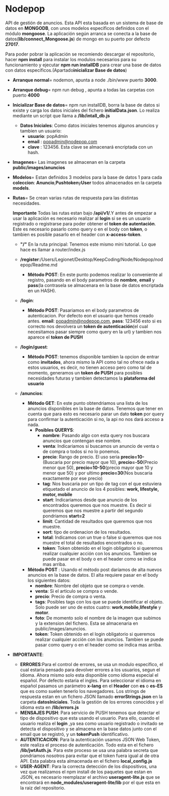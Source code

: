 <h1>Nodepop</h1>

API de gestión de anuncios. Esta API esta basada en un sistema de base de datos en **MONGODB**, con unos modelos especificos
definidos con el módulo **mongoose**. La aplicación según arranca se conecta a la base de datos(**lib/connect_Mongoose.js**) de mongo en su puerto
por defecto **27017**.

Para poder pobrar la aplicación se recomiendo descargar el repositorio, hacer **npm install** para instalar los modulos necesarios para
su funcionamiento y ejecutar **npm run installDB** para crear una base de datos con datos específicos.(Apartado**inicializar Base de datos**)

* **Arranque normal**= nodemon, apunta a node
./bin/www puerto **3000**.

* **Arranque debug**= npm run debug , apunta a
todas las carpetas con puerto **4000**

* **Inicializar Base de datos**= npm run installDB, borra la
base de datos si existe y carga los datos iniciales del fichero
**initialData.json**. Lo realiza mediante un script que llama a **/lib/intall_db.js**

    * **Datos Iniciales**: Como datos iniciales tenemos algunos anuncios
    y tambien un usuario:
        * **usuario**: popAdmin
        * **email** : popadmin@nodepop.com
        * **clave** : 123456. Esta clave se almacenará encriptada con un hash.

* **Imagenes**= Las imagenes se almacenan en la carpeta **public/images/anuncios**

* **Modelos**= Estan definidos 3 modelos para la base de datos 1 para cada **coleccion**: **Anuncio**,**Pushtoken**y**User** todos almacenados en la carpeta **models**.

* **Rutas**= Se crean varias rutas de respuesta para las distintas necesidades.

    **Importante** Todas las rutas estan bajo **/api/v1/**.Y antes de empezar a usar la aplicación es necesario realizar al **login** si se es un usuario
    registrado o registrarse para poder obtener el **token de autentación**. Este es necesario pasarlo como query o en el body con **token**, o
    tambien es posible pasarlo en el header con **x-access-token**.
    
    * **"/"** En la ruta principal: Tenemos este mismo mini tutorial. Lo que hace es llamar a router/index.js

    *  **/register**:/Users/Legionet/Desktop/KeepCoding/Node/Nodepop/nodepop/Readme.md
        * **Método POST**: En este punto podemos realizar lo conveniente al registro, pasando en el body parametros
     de **nombre**, **email** y **pass**(la contrasela se almacenara en la base de datos encriptada en un HASH).

    * **/login**:
        * **Método POST**: Pasariamos en el body parametros de autenticacion. Por defecto eon el usuario que hemos
        creado antes. **email**: popadmin@nodepop.com, **pass**: 123456 esto si es correcto nos devolvera un **token
        de autenticación**(el cual necesitamos pasar siempre como query en la url) y tambien nos aparece el **token de PUSH**

    * **/login/guest**:
        * **Método POST**: tenemos disponible tambien la opcion de entrar como **invitados**, ahora mismo la API
    como tal no ofrece nada a estos usuarios, es decir, no tienen acceso pero como tal de momento, generamos
    un **token de PUSH** para posibles necesidades futuras y tambien detectamos la **plataforma del usuario**

    * **/anuncios**:
        * **Método GET**: En este punto obtendriamos una lista de los anuncios disponibles en la base de datos. Tenemos que tener
        en cuenta que para esto es necesario parar un dato **token** por query para confirmar la autenticación si no, la api
        no nos dará acceso a nada.
            * **Posibles QUERYS**:
                * **nombre**: Pasando algo con esta query nos buscara anuncios que contengan ese nombre.
                * **venta**: Indicariamos si buscamos un anuncio de venta o de compra o todos si no lo ponemos.
                * **precio**: Rango de precio. El uso seria **precio=10-** (Buscaria por precio mayor que 10),
                  **precio=-50**(Precio menor que 50), **precio=10-50**(precio mayor que 10 y menor que 50) y
                  por ultimo **precio=30**(Nos buscaria exactamente por ese precio)
                * **tag**: Nos buscaria por un tipo de tag con el que estuviera etiquetado el anuncio de los 4 posibles:
                    **work, lifestyle, motor, mobile**
                * **start**: Indicariamos desde que anuncio de los encontrados queremos que nos muestre. Es decir si queremos que nos muestre
                a partir del segundo pondriamos **start=2**
                * **limit**: Cantidad de resultados que queremos que nos muestre.
                * **sort**: tipo de ordenacion de los resultados.
                * **total**: Indicamos con un true o false si queremos que nos muestre el total de resultados encontrados o no.
                * **token**: Token obtenido en el login obligatorio si queremos realizar cualquier acción con los anuncios. Tambien se puede pasar en el body o en el header como se indica mas arriba.
        * **Método POST** : Usando el método post daríamos de alta nuevos anuncios en la base de datos. El alta requiere pasar en el body los siguientes datos:
            * **nombre**: Nombre del objeto que se compra o vende.
            * **venta**: Si el articulo se compra o vende.
            * **precio**: Precio de compra o venta.
            * **tags**: Posibles tags con los que se puede identificar el objeto. Solo puede ser uno de estos cuatro: **work**,**mobile**,**lifestyle** y **motor**.
            * **foto**: De momento solo el nombre de la imagen que subimos y la extension del fichero. Esta se almacenaria en public/images/anuncios.
            * **token**: Token obtenido en el login obligatorio si queremos realizar cualquier acción con los anuncios. Tambien se puede pasar como query o en el header como se indica mas arriba.

* **IMPORTANTE**:
    * **ERRORES**:Para el control de errores, se usa un modulo específico, el cual estaria pensado para devolver errores a los usuarios, segun el idioma.
                Ahora mismo solo esta disponible como idioma especial el español. Por defecto estaria el ingles. Para seleccionar el idioma en español pasamos
                un parámetro **x-lang** en el **Header** con **es** o **es-ES** que es como suelen tenerlo los navegadores.
                Los strings de respuesta estan en un fichero JSON llamado **errorStrings.json** en la carpeta **datosIniciales**.
                Toda la gestión de los errores conocidos y el idioma esta en **/lib/errors.js**
    * **MENSAJES PUSH**: Para servicio de PUSH tenemos que detectar el tipo de dispositivo que esta usando el usuario. Para ello, cuando el usuario realiza el **login**
    ,ya sea como usuario registrado o invitado se detecta el dispositivo y se almacena en la base datos junto con el email que se registró, y un **tokenPush** identificativo.
    * **AUTENTICACION**: Para la autenticación usamos JSON Web Token, este realiza el proceso de autenticación. Todo esta en el fichero **/lib/jwtAuth.js**. Para este proceso se
     usa una palabra secreta que pondriamos nosotros para evitar que el token fuera igual al de otra API. Esta palabra esta almacenada en el fichero **local_config.js**
    * **USER-AGENT**: Para la correcta detección de los dispositivos, una vez que realizamos el npm install de los paquetes que estan en JSON, es necesario reemplazar el archivo **useragent-lite.js** que se encontrará en **node_modules/useragent-lite/lib** por el que esta en la raiz del repositorio.
